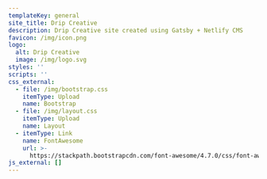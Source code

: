 ```yaml
---
templateKey: general
site_title: Drip Creative
description: Drip Creative site created using Gatsby + Netlify CMS
favicon: /img/icon.png
logo:
  alt: Drip Creative
  image: /img/logo.svg
styles: ''
scripts: ''
css_external:
  - file: /img/bootstrap.css
    itemType: Upload
    name: Bootstrap
  - file: /img/layout.css
    itemType: Upload
    name: Layout
  - itemType: Link
    name: FontAwesome
    url: >-
      https://stackpath.bootstrapcdn.com/font-awesome/4.7.0/css/font-awesome.min.css
js_external: []
---
```


